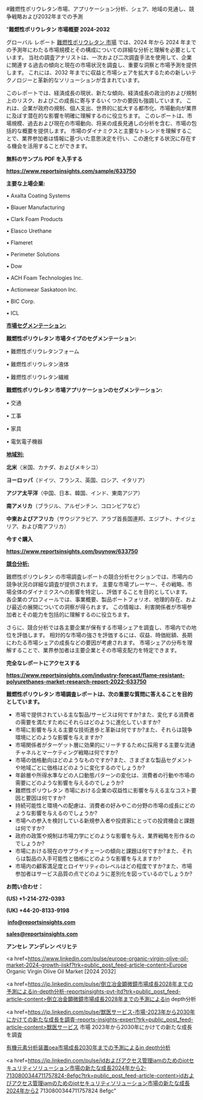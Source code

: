 #難燃性ポリウレタン市場、アプリケーション分析、シェア、地域の見通し、競争戦略および2032年までの予測

"<strong>難燃性ポリウレタン 市場概要 2024-2032</strong>

グローバル レポート <a href=https://www.reportsinsights.com/sample/633750>難燃性ポリウレタン 市場</a> では、2024 年から 2024 年までの予測年にわたる市場規模とその構成についての詳細な分析と理解を必要としています。 当社の調査アナリストは、一次および二次調査手法を使用して、企業に関連する過去の傾向と現在の市場状況を調査し、重要な洞察と市場予測を提供します。 これには、2032 年までに収益と市場シェアを拡大​​するための新しいテクノロジーと革新的なソリューションが含まれています。

このレポートでは、経済成長の現状、新たな傾向、経済成長の政治的および規制上のリスク、およびこの成長に寄与するいくつかの要因も強調しています。 これは、企業が政府の規制、個人支出、世界的に拡大する都市化、市場動向が業界に及ぼす潜在的な影響を明確に理解するのに役立ちます。 このレポートは、市場規模、過去および現在の市場動向、将来の成長見通しの分析を含む、市場の包括的な概要を提供します。 市場のダイナミクスと主要なトレンドを理解することで、業界参加者は情報に基づいた意思決定を行い、この進化する状況に存在する機会を活用することができます。

<strong><b>無料のサンプル PDF を入手する</b></strong>

<a href=https://www.reportsinsights.com/sample/633750><strong><u>https://www.reportsinsights.com/sample/633750</u></strong></a>

<strong>主要な上場企業:</strong>

• Axalta Coating Systems

• Blauer Manufacturing

• Clark Foam Products

• Elasco Urethane

• Flameret

• Perimeter Solutions

• Dow

• ACH Foam Technologies Inc.

• Actionwear Saskatoon Inc.

• BIC Corp.

• ICL

<strong><u>市場セグメンテーション</u></strong><strong><u>:</u></strong>

<strong>難燃性ポリウレタン 市場タイプのセグメンテーション:</strong>

• 難燃性ポリウレタンフォーム

• 難燃性ポリウレタン液体

• 難燃性ポリウレタン繊維

<strong>難燃性ポリウレタン 市場アプリケーションのセグメンテーション:</strong>

• 交通

• 工事

• 家具

• 電気電子機器

<strong><u>地域別</u></strong><strong><u>:</u></strong>

<strong>北米</strong>（米国、カナダ、およびメキシコ）

<strong>ヨーロッパ</strong>（ドイツ、フランス、英国、ロシア、イタリア）

<strong>アジア太平洋</strong>（中国、日本、韓国、インド、東南アジア）

<strong>南アメリカ</strong>（ブラジル、アルゼンチン、コロンビアなど）

<strong>中東およびアフリカ</strong>（サウジアラビア、アラブ首長国連邦、エジプト、ナイジェリア、および南アフリカ）

<strong>今すぐ購入</strong>

<a href=https://www.reportsinsights.com/buynow/633750><strong><u>https://www.reportsinsights.com/buynow/633750</u></strong></a>

<strong><u>競合分析:</u></strong>

難燃性ポリウレタン の市場調査レポートの競合分析セクションでは、市場内の競争状況の詳細な調査が提供されます。 主要な市場プレーヤー、その戦略、市場全体のダイナミクスへの影響を特定し、評価することを目的としています。 各企業のプロフィールでは、事業概要、製品ポートフォリオ、地理的存在、および最近の展開についての洞察が得られます。 この情報は、利害関係者が市場参加者とその能力を包括的に理解するのに役立ちます。

さらに、競合分析では各主要企業が保有する市場シェアを調査し、市場内での地位を評価します。 相対的な市場の強さを評価するには、収益、時価総額、長期にわたる市場シェアの成長などの要因が考慮されます。 市場シェアの分布を理解することで、業界参加者は主要企業とその市場支配力を特定できます。

<strong>完全なレポートにアクセスする</strong>

<a href=https://www.reportsinsights.com/industry-forecast/flame-resistant-polyurethanes-market-research-report-2022-633750><strong><u><b>https://www.reportsinsights.com/industry-forecast/flame-resistant-polyurethanes-market-research-report-2022-633750</b></u></strong></a>

<strong><b>難燃性ポリウレタン 市場調査レポートは、次の重要な質問に答えることを目的としています。</b></strong>
<ul>
  <li>市場で提供されている主な製品/サービスは何ですか?また、変化する消費者の需要を満たすためにそれらはどのように進化していますか?</li>
  <li>市場に影響を与える主要な技術進歩と革新は何ですか?また、それらは競争環境にどのような影響を与えますか?</li>
  <li>市場関係者がターゲット層に効果的にリーチするために採用する主要な流通チャネルとマーケティング戦略は何ですか?</li>
  <li>市場の価格動向はどのようなものですか?また、さまざまな製品セグメントや地域ごとに価格はどのように変化するのでしょうか?</li>
  <li>年齢層や所得水準などの人口動態パターンの変化は、消費者の行動や市場の需要にどのような影響を与えるのでしょうか?</li>
  <li>難燃性ポリウレタン 市場における企業の収益性に影響を与える主なコスト要因と要因は何ですか?</li>
  <li>持続可能性と環境への配慮は、消費者の好みやこの分野の市場の成長にどのような影響を与えるのでしょうか?</li>
  <li>市場への参入を検討している新規参入者や投資家にとっての投資機会と課題は何ですか?</li>
  <li>政府の政策や規制は市場力学にどのような影響を与え、業界戦略を形作るのでしょうか?</li>
  <li>市場における現在のサプライチェーンの傾向と課題は何ですか?また、それらは製品の入手可能性と価格にどのような影響を与えますか?</li>
  <li>市場内の顧客満足度とロイヤリティのレベルはどの程度ですか?また、市場参加者はサービス品質の点でどのように差別化を図っているのでしょうか?</li>
</ul>
<strong>お問い合わせ：</strong>

<strong>(US) +1-214-272-0393</strong>

<strong>(UK) +44-20-8133-9198</strong>

<strong> </strong><a href=info@reportsinsights.com><strong><u>info@reportsinsights.com</u></strong></a>

<a href=sales@reportsinsights.com><strong><u>sales@reportsinsights.com</u></strong></a>

<strong>アンセレ アンデレン ベリヒテ</strong>

<a href=https://www.linkedin.com/pulse/europe-organic-virgin-olive-oil-market-2024-growth-iiskf?trk=public_post_feed-article-content>Europe Organic Virgin Olive Oil Market [2024 2032]</a>

<a href=https://jp.linkedin.com/pulse/倒立冶金顕微鏡市場成長2028年までの予測によるin-depth分析-reportsinsights-pvt-ltd?trk=public_post_feed-article-content>倒立冶金顕微鏡市場成長2028年までの予測によるin depth分析</a>

<a href=https://jp.linkedin.com/pulse/獣医サービス-市場-2023年から2030年にかけての新たな成長を調査-reports-insights-expert?trk=public_post_feed-article-content>獣医サービス 市場 2023年から2030年にかけての新たな成長を調査</a>

<a href=https://www.linkedin.com/pulse/有機元素分析装置oea市場成長2030年までの予測によるin-depth分析-community-market-research-avokf/>有機元素分析装置oea市場成長2030年までの予測によるin depth分析</a>

<a href=https://jp.linkedin.com/pulse/idおよびアクセス管理iamのためのiotセキュリティソリューション市場の新たな成長2024年から2-7130800344711757824-8efgc?trk=public_post_feed-article-content>idおよびアクセス管理iamのためのiotセキュリティソリューション市場の新たな成長2024年から2 7130800344711757824 8efgc</a>"

